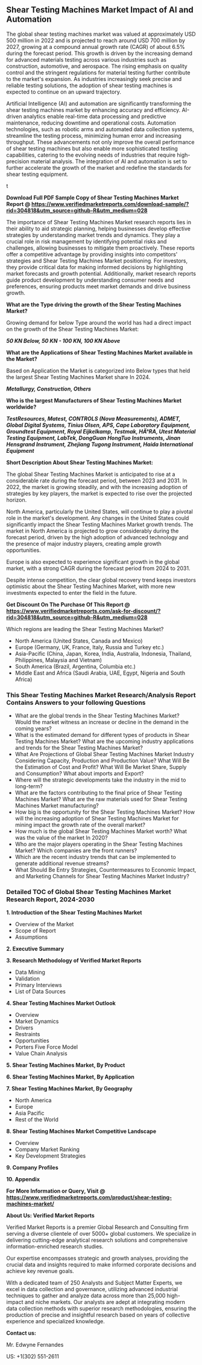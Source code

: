 <h2>Shear Testing Machines Market Impact of AI and Automation</h2><p>The global shear testing machines market was valued at approximately USD 500 million in 2022 and is projected to reach around USD 700 million by 2027, growing at a compound annual growth rate (CAGR) of about 6.5% during the forecast period. This growth is driven by the increasing demand for advanced materials testing across various industries such as construction, automotive, and aerospace. The rising emphasis on quality control and the stringent regulations for material testing further contribute to the market's expansion. As industries increasingly seek precise and reliable testing solutions, the adoption of shear testing machines is expected to continue on an upward trajectory.</p><p>Artificial Intelligence (AI) and automation are significantly transforming the shear testing machines market by enhancing accuracy and efficiency. AI-driven analytics enable real-time data processing and predictive maintenance, reducing downtime and operational costs. Automation technologies, such as robotic arms and automated data collection systems, streamline the testing process, minimizing human error and increasing throughput. These advancements not only improve the overall performance of shear testing machines but also enable more sophisticated testing capabilities, catering to the evolving needs of industries that require high-precision material analysis. The integration of AI and automation is set to further accelerate the growth of the market and redefine the standards for shear testing equipment.</p>t</p><p id="" class=""><strong>Download Full PDF Sample Copy of Shear Testing Machines Market Report @ <a href="https://www.verifiedmarketreports.com/download-sample/?rid=304818&utm_source=github-R&utm_medium=028" target="_blank">https://www.verifiedmarketreports.com/download-sample/?rid=304818&utm_source=github-R&utm_medium=028</a></strong></p><p>The importance of&nbsp;Shear Testing Machines Market research reports lies in their ability to aid strategic planning, helping businesses develop effective strategies by understanding market trends and dynamics. They play a crucial role in risk management by identifying potential risks and challenges, allowing businesses to mitigate them proactively. These reports offer a competitive advantage by providing insights into competitors' strategies and Shear Testing Machines Market positioning. For investors, they provide critical data for making informed decisions by highlighting market forecasts and growth potential. Additionally, market research reports guide product development by understanding consumer needs and preferences, ensuring products meet market demands and drive business growth.</p><p><strong>What are the&nbsp;Type driving the growth of the Shear Testing Machines Market?</strong></p><p id="" class="">Growing demand for below Type around the world has had a direct impact on the growth of the Shear Testing Machines Market:</p><em><strong>50 KN Below, 50 KN - 100 KN, 100 KN Above</strong></em></p><strong>What are the&nbsp;Applications&nbsp;of Shear Testing Machines Market available in the Market?</strong></p><p id="" class="">Based on Application the Market is categorized into Below types that held the largest Shear Testing Machines Market share In 2024.</p><em><strong>Metallurgy, Construction, Others</strong></em></p><strong>Who is the largest Manufacturers of Shear Testing Machines Market worldwide?</strong></p><p><em><strong>TestResources, Matest, CONTROLS (Nova Measurements), ADMET, Global Digital Systems, Tinius Olsen, APS, Cape Laboratory Equipment, Groundtest Equipment, Royal Eijkelkamp, Testmak, HÄ°RA, Utest Material Testing Equipment, LabTek, DongGuan HongTuo Instruments, Jinan Hensgrand Instrument, Zhejiang Tugong Instrument, Haida International Equipment</strong></em></p><p id="" class=""><strong>Short Description About Shear Testing Machines Market:</strong></p><p>The global Shear Testing Machines Market is anticipated to rise at a considerable rate during the forecast period, between 2023 and 2031. In 2022, the market is growing steadily, and with the increasing adoption of strategies by key players, the market is expected to rise over the projected horizon.</p><p>North America, particularly the United States, will continue to play a pivotal role in the market's development. Any changes in the United States could significantly impact the Shear Testing Machines Market growth trends. The market in North America is projected to grow considerably during the forecast period, driven by the high adoption of advanced technology and the presence of major industry players, creating ample growth opportunities.</p><p>Europe is also expected to experience significant growth in the global market, with a strong CAGR during the forecast period from 2024 to 2031.</p><p>Despite intense competition, the clear global recovery trend keeps investors optimistic about the Shear Testing Machines Market, with more new investments expected to enter the field in the future.</p><p id="" class=""><strong>Get Discount On The Purchase Of This Report @ <a href="https://www.verifiedmarketreports.com/ask-for-discount/?rid=304818&utm_source=github-R&utm_medium=028" target="_blank">https://www.verifiedmarketreports.com/ask-for-discount/?rid=304818&utm_source=github-R&utm_medium=028</a></strong></p>Which regions are leading the Shear Testing Machines Market?</p><ul><li>North America (United States, Canada and Mexico)</li><li>Europe (Germany, UK, France, Italy, Russia and Turkey etc.)</li><li>Asia-Pacific (China, Japan, Korea, India, Australia, Indonesia, Thailand, Philippines, Malaysia and Vietnam)</li><li>South America (Brazil, Argentina, Columbia etc.)</li><li>Middle East and Africa (Saudi Arabia, UAE, Egypt, Nigeria and South Africa)</li></ul><h3 id="" class="">This Shear Testing Machines Market Research/Analysis Report Contains Answers to your following Questions</h3><ul><li>What are the global trends in the Shear Testing Machines Market? Would the market witness an increase or decline in the demand in the coming years?</li><li>What is the estimated demand for different types of products in Shear Testing Machines Market? What are the upcoming industry applications and trends for the Shear Testing Machines Market?</li><li>What Are Projections of Global Shear Testing Machines Market Industry Considering Capacity, Production and Production Value? What Will Be the Estimation of Cost and Profit? What Will Be Market Share, Supply and Consumption? What about imports and Export?</li><li>Where will the strategic developments take the industry in the mid to long-term?</li><li>What are the factors contributing to the final price of Shear Testing Machines Market? What are the raw materials used for Shear Testing Machines Market manufacturing?</li><li>How big is the opportunity for the Shear Testing Machines Market? How will the increasing adoption of Shear Testing Machines Market for mining impact the growth rate of the overall market?</li><li>How much is the global Shear Testing Machines Market worth? What was the value of the market In 2020?</li><li>Who are the major players operating in the Shear Testing Machines Market? Which companies are the front runners?</li><li>Which are the recent industry trends that can be implemented to generate additional revenue streams?</li><li>What Should Be Entry Strategies, Countermeasures to Economic Impact, and Marketing Channels for Shear Testing Machines Market Industry?</li></ul><h3 id="" class="">Detailed TOC of Global Shear Testing Machines Market Research Report, 2024-2030</h3><p id="" class=""><strong>1. Introduction of the Shear Testing Machines Market</strong></p><ul><li>Overview of the Market</li><li>Scope of Report</li><li>Assumptions</li></ul><p id="" class=""><strong>2. Executive Summary</strong></p><p id="" class=""><strong>3. Research Methodology of Verified Market Reports</strong></p><ul><li>Data Mining</li><li>Validation</li><li>Primary Interviews</li><li>List of Data Sources</li></ul><p id="" class=""><strong>4. Shear Testing Machines Market Outlook</strong></p><ul><li>Overview</li><li>Market Dynamics</li><li>Drivers</li><li>Restraints</li><li>Opportunities</li><li>Porters Five Force Model</li><li>Value Chain Analysis</li></ul><p id="" class=""><strong>5. Shear Testing Machines Market, By Product</strong></p><p id="" class=""><strong>6. Shear Testing Machines Market, By Application</strong></p><p id="" class=""><strong>7. Shear Testing Machines Market, By Geography</strong></p><ul><li>North America</li><li>Europe</li><li>Asia Pacific</li><li>Rest of the World</li></ul><p id="" class=""><strong>8. Shear Testing Machines Market Competitive Landscape</strong></p><ul><li>Overview</li><li>Company Market Ranking</li><li>Key Development Strategies</li></ul><p id="" class=""><strong>9. Company Profiles</strong></p><p id="" class=""><strong>10. Appendix</strong></p><p id="" class=""><strong>For More Information or Query, Visit @ <a href="https://www.verifiedmarketreports.com/product/shear-testing-machines-market/" target="_blank">https://www.verifiedmarketreports.com/product/shear-testing-machines-market/</a></strong></p><p id="" class=""><strong>About Us: Verified Market Reports</strong></p><p id="" class="">Verified Market Reports is a premier Global Research and Consulting firm serving a diverse clientele of over 5000+ global customers. We specialize in delivering cutting-edge analytical research solutions and comprehensive information-enriched research studies.</p><p id="" class="">Our expertise encompasses strategic and growth analyses, providing the crucial data and insights required to make informed corporate decisions and achieve key revenue goals.</p><p id="" class="">With a dedicated team of 250 Analysts and Subject Matter Experts, we excel in data collection and governance, utilizing advanced industrial techniques to gather and analyze data across more than 25,000 high-impact and niche markets. Our analysts are adept at integrating modern data collection methods with superior research methodologies, ensuring the production of precise and insightful research based on years of collective experience and specialized knowledge.</p><p id="" class=""><strong>Contact us:</strong></p><p id="" class="">Mr. Edwyne Fernandes</p><p id="" class="">US: +1(302) 551-2611</p>